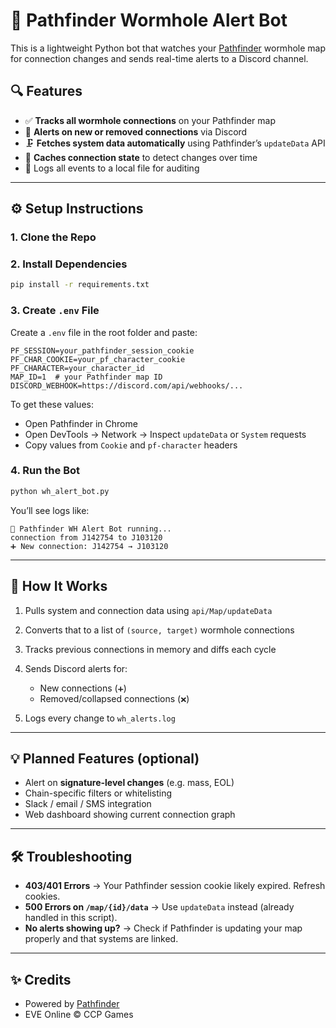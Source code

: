 # 🚙 Pathfinder Wormhole Alert Bot

This is a lightweight Python bot that watches your [Pathfinder](https://github.com/exodus4d/pathfinder) wormhole map for connection changes and sends real-time alerts to a Discord channel.

## 🔍 Features

* ✅ **Tracks all wormhole connections** on your Pathfinder map
* 📮 **Alerts on new or removed connections** via Discord
* 🗜 **Fetches system data automatically** using Pathfinder’s `updateData` API
* 🧠 **Caches connection state** to detect changes over time
* 📝 Logs all events to a local file for auditing

---

## ⚙️ Setup Instructions

### 1. Clone the Repo

### 2. Install Dependencies

```bash
pip install -r requirements.txt
```

### 3. Create `.env` File

Create a `.env` file in the root folder and paste:

```dotenv
PF_SESSION=your_pathfinder_session_cookie
PF_CHAR_COOKIE=your_pf_character_cookie
PF_CHARACTER=your_character_id
MAP_ID=1  # your Pathfinder map ID
DISCORD_WEBHOOK=https://discord.com/api/webhooks/...
```

To get these values:

* Open Pathfinder in Chrome
* Open DevTools → Network → Inspect `updateData` or `System` requests
* Copy values from `Cookie` and `pf-character` headers

### 4. Run the Bot

```bash
python wh_alert_bot.py
```

You’ll see logs like:

```
🚀 Pathfinder WH Alert Bot running...
connection from J142754 to J103120
➕ New connection: J142754 → J103120
```

---

## 🔪 How It Works

1. Pulls system and connection data using `api/Map/updateData`
2. Converts that to a list of `(source, target)` wormhole connections
3. Tracks previous connections in memory and diffs each cycle
4. Sends Discord alerts for:

   * New connections (`➕`)
   * Removed/collapsed connections (`❌`)
5. Logs every change to `wh_alerts.log`

---

## 💡 Planned Features (optional)

* Alert on **signature-level changes** (e.g. mass, EOL)
* Chain-specific filters or whitelisting
* Slack / email / SMS integration
* Web dashboard showing current connection graph

---

## 🛠 Troubleshooting

* **403/401 Errors** → Your Pathfinder session cookie likely expired. Refresh cookies.
* **500 Errors on `/map/{id}/data`** → Use `updateData` instead (already handled in this script).
* **No alerts showing up?** → Check if Pathfinder is updating your map properly and that systems are linked.

---

## ✨ Credits

* Powered by [Pathfinder](https://github.com/exodus4d/pathfinder)
* EVE Online © CCP Games

